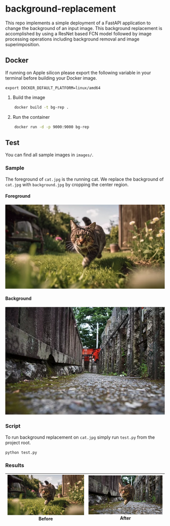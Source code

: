 # background-replacement

This repo implements a simple deployment of a FastAPI application to change the background of an input image. This background replacement is accomplished by using a ResNet based FCN model followed by image processing operations including background removal and image superimposition.

## Docker

If running on Apple silicon please export the following variable in your terminal before building your Docker image.

    export DOCKER_DEFAULT_PLATFORM=linux/amd64


1. Build the image
```bash
    docker build -t bg-rep .
```

2. Run the container
```bash
    docker run -d -p 9000:9000 bg-rep
```



## Test

You can find all sample images in `images/`. 

### Sample

The foreground of `cat.jpg` is the running cat. We replace the background of `cat.jpg` with `background.jpg` by cropping the center region.

#### Foreground

<img src="images/cat.jpg">

#### Background

<img src="images/background.jpg">


### Script

To run background replacement on `cat.jpg` simply run `test.py` from the project root.

```
python test.py
```

### Results

|![](images/cat.jpg)<br>Before|![](images/cat_background.png)<br>After|
|:-:|:-:|
